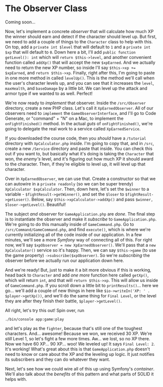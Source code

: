 # The Observer Class

Coming soon...

Now, let's implement a concrete *observer* that will calculate how much XP the winner
should earn and detect if the character should level up. But first, we need to add a
couple of things to the `Character` class to help with this. On top, add a `private
int $level` that will default to `1` and a `private int $xp` that will default to
`0`. Down here a bit, I'll add `public function getLevel(): int` which will `return
$this->level`, and another convenient function called `addXp()` that will accept the
new `$xpEarned`. And we actually need to return the new XP number, so inside I'll say
`$this->xp += $xpEarned`, and `return $this->xp`. Finally, right after this, I'm
going to paste in one more method in called `levelUp()`. This is the method we'll
call when the user's character levels up, and you can see that it increases the
`level`, `maxHealth`, and `baseDamage` by a little bit. We can level up the attack
and armor type if we wanted to as well. Perfect!

We're now ready to *implement* that observer. Inside the `/src/Observer` directory,
create a new PHP class. Let's call it `XpEarnedObserver`. All of our observers need
to `implement` the `GameObserverInterface`, and I'll go to Code Generate, or
"command" + "N" on a Mac, to implement the `onFightFinished()` method. In the actual
*guts* of `onFightFinished()`, we're going to delegate the real work to a service
called `XpEarnedService`.

If you downloaded the course code, then you *should* have a `/tutorial` directory
with `XpCalculator.php` inside. I'm going to copy that, and in `/src`, create a new
`/Service` directory and paste that inside. You can check this out if you want to,
but basically what it's doing is taking the `Character` that won, the *enemy's*
level, and it's figuring out how much XP it should award to the character. Then, if
they're eligible to level up, it will level up that character.

Over in `XpEarnedObserver`, we can use that. Create a constructor so that we can
autowire in a `private readonly` (so we can be super trendy) `XpCalculator
$xpCalculator`. Then, down here, let's set the `$winner` to a variable -
`$fightResult->getWinner()`, and set the `$loser` to `$fightResult->getLoser()`.
Below, say `$this->xpCalculator->addXp()` and pass `$winner, $loser->getLevel()`.
Beautiful!

The subject *and* observer for `GameApplication.php` are *done*. The final step is to
instantiate the observer and make it *subscribe* to `GameApplication.php`. We're
going to do this manually inside of `GameCommand.php`. Go to
`/src/Command/GameCommand.php`, and find `execute()`, which is where we're currently
initializing all of the code inside of our application. In a few minutes, we'll see a
more *Symfony* way of connecting all of this. For right now, we'll say `$xpObserver =
new XpEarnedObserver()`. We'll pass that a `new XpCalculator()` service so it's
happy. Then, we can say `$this->game` (to use the game property)
`->subscribe($xpObserver)`. So we're *subscribing* the observer before we actually
run our application down here.

And we're ready! But, just to make it a bit more obvious if this is working, head
back to `Character` and add *one more* function here called `getXp()`, which will
return `int`, and that will `return $this->xp`. This will allow us inside of
`GameCommand.php`. If you scroll down a little bit to `printResults()`... here we
go... we'll add a couple of new things in here like `$io->writeIn('XP: ' .
$player->getXp())`, and we'll do the same thing for `Final Level`, or the level they
are after they finish their battle, `$player->getLevel()`.

All right, let's try this out! Spin over, run

```terminal
./bin/console app:game:play
```

and let's play as the `fighter`, because that's still one of the toughest characters.
And... awesome! Because we won, we received 30 XP. We're *still* Level 1, so let's
fight a few more times. Aw... we lost, so no XP there. Now we have 60 XP... 90 XP...
woo! We leveled up! It says `Final Level: 2`. It's working! What's great about this
is that `GameApplication.php` doesn't need to know or care about the XP and the
leveling up logic. It just notifies its subscribers and they can do whatever they
want.

Next, let's see how we could wire all of this up using Symfony's *container*. We'll
also talk about the *benefits* of this pattern and what parts of SOLID it helps with.
